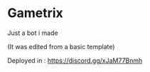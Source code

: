# Gametrix
Just a bot i made

(It was edited from a basic template)
 
 Deployed in : https://discord.gg/xJaM77Bnmh 
